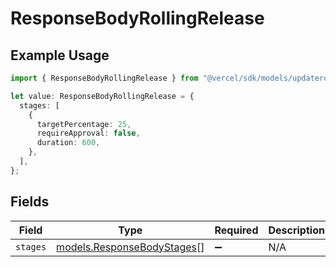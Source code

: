 # ResponseBodyRollingRelease

## Example Usage

```typescript
import { ResponseBodyRollingRelease } from "@vercel/sdk/models/updaterollingreleaseconfigop.js";

let value: ResponseBodyRollingRelease = {
  stages: [
    {
      targetPercentage: 25,
      requireApproval: false,
      duration: 600,
    },
  ],
};
```

## Fields

| Field                                                          | Type                                                           | Required                                                       | Description                                                    |
| -------------------------------------------------------------- | -------------------------------------------------------------- | -------------------------------------------------------------- | -------------------------------------------------------------- |
| `stages`                                                       | [models.ResponseBodyStages](../models/responsebodystages.md)[] | :heavy_minus_sign:                                             | N/A                                                            |